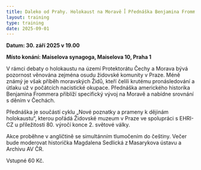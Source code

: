 ```yaml
---
title: Daleko od Prahy. Holokaust na Moravě ꟾ Přednáška Benjamina Frommera
layout: training
type: training
date: 2025-09-01
---
```


**Datum: 30. září 2025 v 19.00**

**Místo konání: Maiselova synagoga, Maiselova 10, Praha 1**

V rámci debaty o holokaustu na území Protektorátu Čechy a Morava bývá pozornost věnována zejména osudu židovské komunity v Praze. Méně známý je však příběh moravských Židů, kteří čelili krutému pronásledování a útlaku už v počátcích nacistické okupace. Přednáška amerického historika Benjamina Frommera přiblíží specifický vývoj na Moravě a nabídne srovnání s děním v Čechách. 

Přednáška je součástí cyklu „Nové poznatky a prameny k dějinám holokaustu“, kterou pořádá Židovské muzeum v Praze ve spolupráci s EHRI-CZ u příležitosti 80. výročí konce 2. světové války. 

Akce proběhne v angličtině se simultánním tlumočením do češtiny. Večer bude moderovat historička Magdalena Sedlická z Masarykova ústavu a Archivu AV ČR. 

Vstupné 60 Kč.
